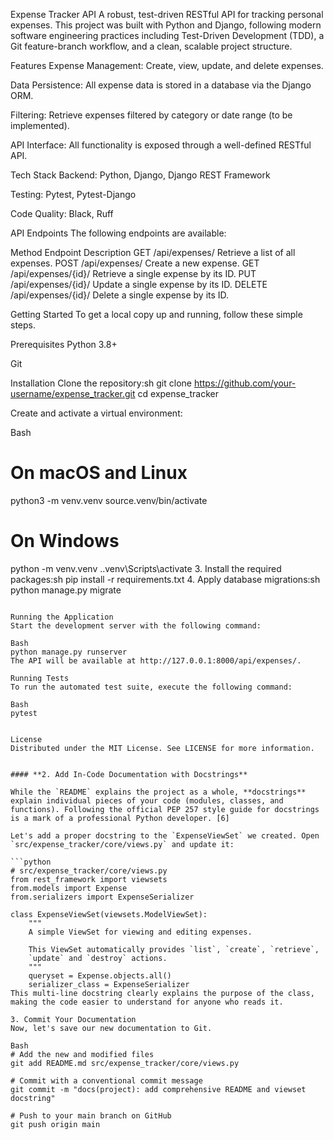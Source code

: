 Expense Tracker API
A robust, test-driven RESTful API for tracking personal expenses. This project was built with Python and Django, following modern software engineering practices including Test-Driven Development (TDD), a Git feature-branch workflow, and a clean, scalable project structure.

Features
Expense Management: Create, view, update, and delete expenses.

Data Persistence: All expense data is stored in a database via the Django ORM.

Filtering: Retrieve expenses filtered by category or date range (to be implemented).

API Interface: All functionality is exposed through a well-defined RESTful API.

Tech Stack
Backend: Python, Django, Django REST Framework

Testing: Pytest, Pytest-Django

Code Quality: Black, Ruff

API Endpoints
The following endpoints are available:

Method  Endpoint  Description
GET /api/expenses/  Retrieve a list of all expenses.
POST  /api/expenses/  Create a new expense.
GET /api/expenses/{id}/ Retrieve a single expense by its ID.
PUT /api/expenses/{id}/ Update a single expense by its ID.
DELETE  /api/expenses/{id}/ Delete a single expense by its ID.


Getting Started
To get a local copy up and running, follow these simple steps.

Prerequisites
Python 3.8+

Git

Installation
Clone the repository:sh
git clone https://github.com/your-username/expense_tracker.git
cd expense_tracker

Create and activate a virtual environment:

Bash
# On macOS and Linux
python3 -m venv.venv
source.venv/bin/activate

# On Windows
python -m venv.venv
..venv\Scripts\activate
3.  Install the required packages:sh
pip install -r requirements.txt
4.  Apply database migrations:sh
python manage.py migrate
```

Running the Application
Start the development server with the following command:

Bash
python manage.py runserver
The API will be available at http://127.0.0.1:8000/api/expenses/.

Running Tests
To run the automated test suite, execute the following command:

Bash
pytest


License
Distributed under the MIT License. See LICENSE for more information.


#### **2. Add In-Code Documentation with Docstrings**

While the `README` explains the project as a whole, **docstrings** explain individual pieces of your code (modules, classes, and functions). Following the official PEP 257 style guide for docstrings is a mark of a professional Python developer. [6]

Let's add a proper docstring to the `ExpenseViewSet` we created. Open `src/expense_tracker/core/views.py` and update it:

```python
# src/expense_tracker/core/views.py
from rest_framework import viewsets
from.models import Expense
from.serializers import ExpenseSerializer

class ExpenseViewSet(viewsets.ModelViewSet):
    """
    A simple ViewSet for viewing and editing expenses.

    This ViewSet automatically provides `list`, `create`, `retrieve`,
    `update` and `destroy` actions.
    """
    queryset = Expense.objects.all()
    serializer_class = ExpenseSerializer
This multi-line docstring clearly explains the purpose of the class, making the code easier to understand for anyone who reads it.    

3. Commit Your Documentation
Now, let's save our new documentation to Git.

Bash
# Add the new and modified files
git add README.md src/expense_tracker/core/views.py

# Commit with a conventional commit message
git commit -m "docs(project): add comprehensive README and viewset docstring"

# Push to your main branch on GitHub
git push origin main